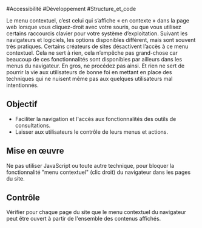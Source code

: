 
#Accessibilité #Développement #Structure_et_code

Le menu contextuel, c’est celui qui s’affiche « en contexte » dans la page web lorsque vous cliquez-droit avec votre souris, ou que vous utilisez certains raccourcis clavier pour votre système d’exploitation. Suivant les navigateurs et logiciels, les options disponibles diffèrent, mais sont souvent très pratiques. Certains créateurs de sites désactivent l’accès à ce menu contextuel. Cela ne sert à rien, cela n’empêche pas grand-chose car beaucoup de ces fonctionnalités sont disponibles par ailleurs dans les menus du navigateur. En gros, ne procédez pas ainsi. Et rien ne sert de pourrir la vie aux utilisateurs de bonne foi en mettant en place des techniques qui ne nuisent même pas aux quelques utilisateurs mal intentionnés.


## Objectif

* Faciliter la navigation et l'accès aux fonctionnalités des outils de consultations.
* Laisser aux utilisateurs le contrôle de leurs menus et actions.

## Mise en œuvre

Ne pas utiliser JavaScript ou toute autre technique, pour bloquer la fonctionnalité "menu contextuel" (clic droit) du navigateur dans les pages du site.

## Contrôle

Vérifier pour chaque page du site que le menu contextuel du navigateur peut être ouvert à partir de l'ensemble des contenus affichés.

